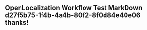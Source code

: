 <properties
ms.topic="hero-topic"
ms.test1="hero-topic"
ms.test2="test"/>

## OpenLocalization Workflow Test MarkDown d27f5b75-1f4b-4a4b-80f2-8f0d84e40e06 thanks!
